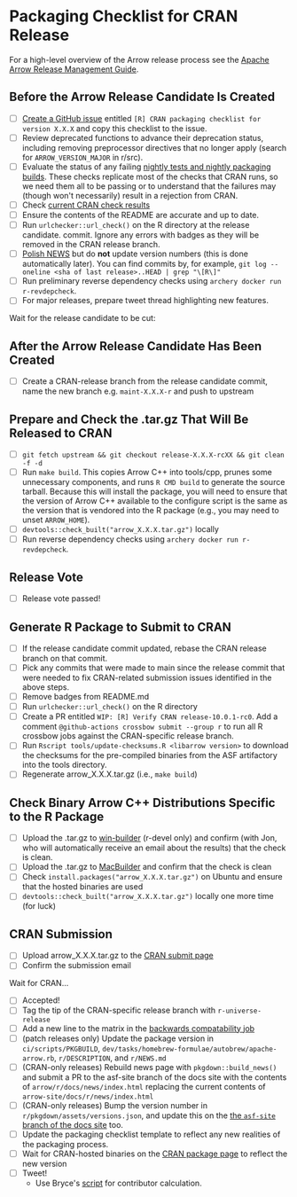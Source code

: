 
<!---
  Licensed to the Apache Software Foundation (ASF) under one
  or more contributor license agreements.  See the NOTICE file
  distributed with this work for additional information
  regarding copyright ownership.  The ASF licenses this file
  to you under the Apache License, Version 2.0 (the
  "License"); you may not use this file except in compliance
  with the License.  You may obtain a copy of the License at

    http://www.apache.org/licenses/LICENSE-2.0

  Unless required by applicable law or agreed to in writing,
  software distributed under the License is distributed on an
  "AS IS" BASIS, WITHOUT WARRANTIES OR CONDITIONS OF ANY
  KIND, either express or implied.  See the License for the
  specific language governing permissions and limitations
  under the License.
-->

# Packaging Checklist for CRAN Release

For a high-level overview of the Arrow release process see the [Apache Arrow Release Management Guide](https://arrow.apache.org/docs/developers/release.html#post-release-tasks).

## Before the Arrow Release Candidate Is Created

- [ ] [Create a GitHub issue](https://github.com/apache/arrow/issues/new/) entitled `[R] CRAN packaging checklist for version X.X.X` and copy this checklist to the issue.
- [ ] Review deprecated functions to advance their deprecation status, including removing preprocessor directives that no longer apply (search for `ARROW_VERSION_MAJOR` in r/src).
- [ ] Evaluate the status of any failing [nightly tests and nightly packaging builds](http://crossbow.voltrondata.com). These checks replicate most of the checks that CRAN runs, so we need them all to be passing or to understand that the failures may (though won't necessarily) result in a rejection from CRAN.
- [ ] Check [current CRAN check results](https://cran.rstudio.org/web/checks/check_results_arrow.html)
- [ ] Ensure the contents of the README are accurate and up to date.
- [ ] Run `urlchecker::url_check()` on the R directory at the release candidate.
  commit. Ignore any errors with badges as they will be removed in the CRAN release branch.
- [ ] [Polish NEWS](https://style.tidyverse.org/news.html#news-release) but do **not** update version numbers (this is done automatically later). You can find commits by, for example, `git log --oneline <sha of last release>..HEAD | grep "\[R\]"`
- [ ] Run preliminary reverse dependency checks using `archery docker run r-revdepcheck`.
- [ ] For major releases, prepare tweet thread highlighting new features.

Wait for the release candidate to be cut:

## After the Arrow Release Candidate Has Been Created

- [ ] Create a CRAN-release branch from the release candidate commit, name the new branch e.g. `maint-X.X.X-r` and push to upstream

## Prepare and Check the .tar.gz That Will Be Released to CRAN

- [ ] `git fetch upstream && git checkout release-X.X.X-rcXX && git clean -f -d`
- [ ] Run `make build`. This copies Arrow C++ into tools/cpp, prunes some unnecessary components, and runs `R CMD build` to generate the source tarball. Because this will install the package, you will need to ensure that the version of Arrow C++ available to the configure script is the same as the version that is vendored into the R package (e.g., you may need to unset `ARROW_HOME`).
- [ ] `devtools::check_built("arrow_X.X.X.tar.gz")` locally
- [ ] Run reverse dependency checks using `archery docker run r-revdepcheck`.

## Release Vote

- [ ] Release vote passed!

## Generate R Package to Submit to CRAN

- [ ] If the release candidate commit updated, rebase the CRAN release branch on that commit.
- [ ] Pick any commits that were made to main since the release commit that were needed to fix CRAN-related submission issues identified in the above steps.
- [ ] Remove badges from README.md
- [ ] Run `urlchecker::url_check()` on the R directory
- [ ] Create a PR entitled `WIP: [R] Verify CRAN release-10.0.1-rc0`. Add a comment `@github-actions crossbow submit --group r` to run all R crossbow jobs against the CRAN-specific release branch.
- [ ] Run `Rscript tools/update-checksums.R <libarrow version>` to download the checksums for the pre-compiled binaries from the ASF artifactory into the tools directory.
- [ ] Regenerate arrow_X.X.X.tar.gz (i.e., `make build`)

## Check Binary Arrow C++ Distributions Specific to the R Package

- [ ] Upload the .tar.gz to [win-builder](https://win-builder.r-project.org/upload.aspx) (r-devel only) and confirm (with Jon, who will automatically receive an email about the results) that the check is clean.
- [ ] Upload the .tar.gz to [MacBuilder](https://mac.r-project.org/macbuilder/submit.html) and confirm that the check is clean
- [ ] Check `install.packages("arrow_X.X.X.tar.gz")` on Ubuntu and ensure that the hosted binaries are used
- [ ] `devtools::check_built("arrow_X.X.X.tar.gz")` locally one more time (for luck)

## CRAN Submission

- [ ] Upload arrow_X.X.X.tar.gz to the [CRAN submit page](https://xmpalantir.wu.ac.at/cransubmit/)
- [ ] Confirm the submission email

Wait for CRAN...

- [ ] Accepted!
- [ ] Tag the tip of the CRAN-specific release branch with `r-universe-release`
- [ ] Add a new line to the matrix in the [backwards compatability job](https://github.com/apache/arrow/blob/main/dev/tasks/r/github.linux.arrow.version.back.compat.yml)
- [ ] (patch releases only) Update the package version in `ci/scripts/PKGBUILD`, `dev/tasks/homebrew-formulae/autobrew/apache-arrow.rb`, `r/DESCRIPTION`, and `r/NEWS.md`
- [ ] (CRAN-only releases) Rebuild news page with `pkgdown::build_news()` and submit a PR to the asf-site branch of the docs site with the contents of `arrow/r/docs/news/index.html` replacing the current contents of `arrow-site/docs/r/news/index.html`
- [ ] (CRAN-only releases) Bump the version number in `r/pkgdown/assets/versions.json`, and update this on the [the `asf-site` branch of the docs site](https://github.com/apache/arrow-site) too.
- [ ] Update the packaging checklist template to reflect any new realities of the packaging process.
- [ ] Wait for CRAN-hosted binaries on the [CRAN package page](https://cran.r-project.org/package=arrow) to reflect the new version
- [ ] Tweet!
  - Use Bryce's [script](https://gist.githubusercontent.com/amoeba/4e26c064d1a0d0227cd8c2260cf0072a/raw/bc0d983152bdde4820de9074d4caee9986624bc5/new_contributors.R) for contributor calculation.
